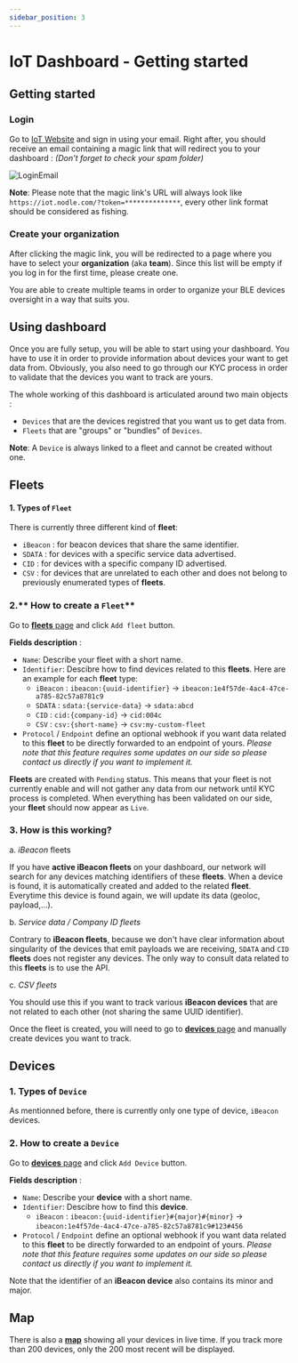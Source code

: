 ```yaml
---
sidebar_position: 3
---
```


# IoT Dashboard - Getting started

## Getting started

### Login

Go to [IoT Website](https://iot.nodle.com/) and sign in using your email. Right after, you should receive an email containing a magic link that will redirect you to your dashboard : _(Don't forget to check your spam folder)_

![LoginEmail](/img/docs/nodle-dashboard/sdk_login_email.jpg)

**Note**: Please note that the magic link's URL will always look like `https://iot.nodle.com/?token=**************`, every other link format should be considered as fishing.

### Create your organization

After clicking the magic link, you will be redirected to a page where you have to select your **organization** (aka **team**). Since this list will be empty if you log in for the first time, please create one.

You are able to create multiple teams in order to organize your BLE devices oversight in a way that suits you.

## Using dashboard

Once you are fully setup, you will be able to start using your dashboard. You have to use it in order to provide information about devices your want to get data from. Obviously, you also need to go through our KYC process in order to validate that the devices you want to track are yours.

The whole working of this dashboard is articulated around two main objects :

- `Devices` that are the devices registred that you want us to get data from.
- `Fleets` that are "groups" or "bundles" of `Devices`.

**Note**: A `Device` is always linked to a fleet and cannot be created without one.

## Fleets

#### 1. **Types of `Fleet`**

There is currently three different kind of **fleet**:

- `iBeacon` : for beacon devices that share the same identifier.
- `SDATA` : for devices with a specific service data advertised.
- `CID` : for devices with a specific company ID advertised.
- `CSV` : for devices that are unrelated to each other and does not belong to previously enumerated types of **fleets**.

### 2.** How to create a `Fleet`**

Go to [**fleets** page](https://iot.nodle.com/dashboard/fleets) and click `Add fleet` button.

**Fields description** :
- `Name`: Describe your fleet with a short name.
- `Identifier`: Descibre how to find devices related to this **fleets**. Here are an example for each **fleet** type:
    - `iBeacon` : `ibeacon:{uuid-identifier}` → `ibeacon:1e4f57de-4ac4-47ce-a785-82c57a8781c9`
    - `SDATA` : `sdata:{service-data}` → `sdata:abcd`
    - `CID` : `cid:{company-id}` -> `cid:004c`
    - `CSV` : `csv:{short-name}` → `csv:my-custom-fleet`
- `Protocol` / `Endpoint` define an optional webhook if you want data related to this **fleet** to be directly forwarded to an endpoint of yours. _Please note that this feature requires some updates on our side so please contact us directly if you want to implement it._

**Fleets** are created with `Pending` status. This means that your fleet is not currently enable and will not gather any data from our network until KYC process is completed. When everything has been validated on our side, your **fleet** should now appear as `Live`.

### 3. **How is this working?**

a. _iBeacon_ fleets

If you have **active iBeacon fleets** on your dashboard, our network will search for any devices matching identifiers of these **fleets**. When a device is found, it is automatically created and added to the related **fleet**. Everytime this device is found again, we will update its data (geoloc, payload,...).

b. _Service data / Company ID fleets_

Contrary to **iBeacon fleets**, because we don't have clear information about singularity of the devices that emit payloads we are receiving, `SDATA` and `CID` **fleets** does not register any devices. The only way to consult data related to this **fleets** is to use the API.

c. _CSV fleets_

You should use this if you want to track various **iBeacon devices** that are not related to each other (not sharing the same UUID identifier).

Once the fleet is created, you will need to go to [**devices** page](https://iot.nodle.com/dashboard/fleets) and manually create devices you want to track.


## Devices

### 1. Types of `Device`

As mentionned before, there is currently only one type of device, `iBeacon` devices.

### 2. How to create a `Device`

Go to [**devices** page](https://iot.nodle.com/dashboard/fleets) and click `Add Device` button.

**Fields description** :
- `Name`: Describe your **device** with a short name.
- `Identifier`: Descibre how to find this **device**.
    - `iBeacon` : `ibeacon:{uuid-identifier}#{major}#{minor}` → `ibeacon:1e4f57de-4ac4-47ce-a785-82c57a8781c9#123#456`
- `Protocol` / `Endpoint` define an optional webhook if you want data related to this **fleet** to be directly forwarded to an endpoint of yours. _Please note that this feature requires some updates on our side so please contact us directly if you want to implement it._

Note that the identifier of an **iBeacon device** also contains its minor and major.

## Map

There is also a [**map**](https://iot.nodle.com/dashboard/map) showing all your devices in live time. If you track more than 200 devices, only the 200 most recent will be displayed.